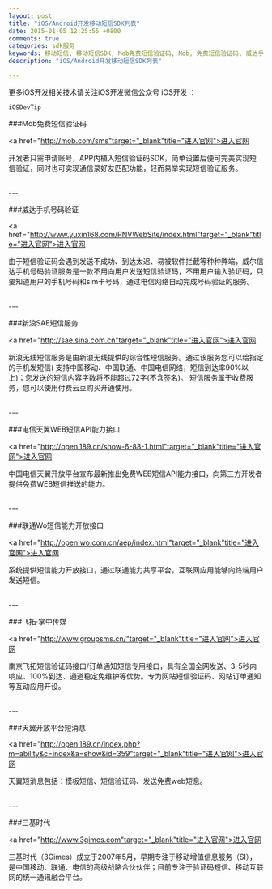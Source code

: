 ```yaml
---
layout: post
title: "iOS/Android开发移动短信SDK列表"
date: 2015-01-05 12:25:55 +0800
comments: true
categories: sdk服务
keywords: 移动短信, 移动短信SDK, Mob免费短信验证码, Mob, 免费短信验证码, 威达手机号码验证, 威达, 机号码验证, 新浪SAE短信服务, 短信服务, 新浪SAE短信, 电信天翼WEB短信API能力接口, 电信天翼WEB短信, API能力接口, 联通Wo短信能力开放接口, 联通Wo短信,能力开放接口, 飞拓·掌中传媒, 飞拓, 掌中传媒, 天翼开放平台短消息, 天翼, 开放平台短消息, 三基时代, 3Gimes, iOS, iOS开发, Android, cocoapods, 队列, 个人博客, 刚刚在线
description: "iOS/Android开发移动短信SDK列表"

---
```


更多iOS开发相关技术请关注iOS开发微信公众号 iOS开发 ：

	iOSDevTip

###Mob免费短信验证码

<a href="http://mob.com/sms"target="_blank"title="进入官网">进入官网</a> 

开发者只需申请账号，APP内植入短信验证码SDK，简单设置后便可完美实现短信验证，同时也可实现通信录好友匹配功能，轻而易举实现短信验证服务。

</br>
---

###威达手机号码验证

<a href="http://www.yuxin168.com/PNVWebSite/index.html"target="_blank"title="进入官网">进入官网</a> 

由于短信验证码会遇到发送不成功、到达太迟、易被软件拦截等种种弊端，威尔信达手机号码验证服务是一款不用向用户发送短信验证码，不用用户输入验证码，只要知道用户的手机号码和sim卡号码，通过电信网络自动完成号码验证的服务。

</br>
---

###新浪SAE短信服务

<a href="http://sae.sina.com.cn"target="_blank"title="进入官网">进入官网</a> 

新浪无线短信服务是由新浪无线提供的综合性短信服务。通过该服务您可以给指定的手机发短信( 支持中国移动、中国联通、中国电信网络，短信到达率90%以上)；您发送的短信内容字数将不能超过72字(不含签名)。 短信服务属于收费服务，您可以使用付费云豆购买开通使用。

</br>
---

###电信天翼WEB短信API能力接口

<a href="http://open.189.cn/show-6-88-1.html"target="_blank"title="进入官网">进入官网</a> 

中国电信天翼开放平台宣布最新推出免费WEB短信API能力接口，向第三方开发者提供免费WEB短信推送的能力。

</br>
---

###联通Wo短信能力开放接口

<a href="http://open.wo.com.cn/aep/index.html"target="_blank"title="进入官网">进入官网</a> 

系统提供短信能力开放接口，通过联通能力共享平台，互联网应用能够向终端用户发送短信。

</br>
---

###飞拓·掌中传媒

<a href="http://www.groupsms.cn/"target="_blank"title="进入官网">进入官网</a> 

南京飞拓短信验证码接口/订单通知短信专用接口，具有全国全网发送、3-5秒内响应、100%到达、通道稳定免维护等优势。专为网站短信验证码、网站订单通知等互动应用开设。

</br>
---

###天翼开放平台短消息

<a href="http://open.189.cn/index.php?m=ability&c=index&a=show&id=359"target="_blank"title="进入官网">进入官网</a> 

天翼短消息包括：模板短信、短信验证码、发送免费web短息。


</br>
---

###三基时代

<a href="http://www.3gimes.com"target="_blank"title="进入官网">进入官网</a> 

三基时代（3Gimes）成立于2007年5月，早期专注于移动增值信息服务（SI），是中国移动、联通、电信的高级战略合伙伙伴；目前专注于验证码短信、移动互联网的统一通讯融合平台。
